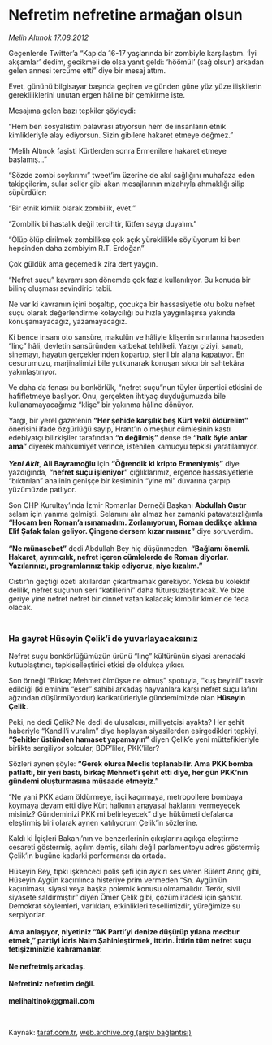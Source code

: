 # Nefretim nefretine armağan olsun

*Melih Altınok 17.08.2012*

<div class="yazi"><p>Geçenlerde Twitter’a “Kapıda 16-17 yaşlarında bir zombiyle karşılaştım. ‘İyi akşamlar’ dedim, gecikmeli de olsa yanıt geldi: ‘höömü!’ (sağ olsun) arkadan gelen annesi tercüme etti” diye bir mesaj attım.</p>
<p>Evet, gününü bilgisayar başında geçiren ve günden güne yüz yüze ilişkilerin gerekliliklerini unutan ergen hâline bir çemkirme işte.</p>
<p>Mesajıma gelen bazı tepkiler şöyleydi:</p>
<p>“Hem ben sosyalistim palavrası atıyorsun hem de insanların etnik kimlikleriyle alay ediyorsun. Sizin gibilere hakaret etmeye değmez.”</p>
<p>“Melih Altınok faşisti Kürtlerden sonra Ermenilere hakaret etmeye başlamış...”</p>
<p>“Sözde zombi soykırımı” tweet’im üzerine de akıl sağlığını muhafaza eden takipçilerim, sular seller gibi akan mesajlarının mizahıyla ahmaklığı silip süpürdüler: </p>
<p>“Bir etnik kimlik olarak zombilik, evet.”</p>
<p>“Zombilik bi hastalık değil tercihtir, lütfen saygı duyalım.” </p>
<p>“Ölüp ölüp dirilmek zombilikse çok açık yüreklilikle söylüyorum ki ben hepsinden daha zombiyim R.T. Erdoğan”</p>
<p>Çok güldük ama geçemedik zira dert yaygın.</p>
<p>“Nefret suçu” kavramı son dönemde çok fazla kullanılıyor. Bu konuda bir bilinç oluşması sevindirici tabii. </p>
<p>Ne var ki kavramın içini boşaltıp, çocukça bir hassasiyetle otu boku nefret suçu olarak değerlendirme kolaycılığı bu hızla yaygınlaşırsa yakında konuşamayacağız, yazamayacağız. </p>
<p>Ki bence insanı oto sansüre, makulün ve hâliyle klişenin sınırlarına hapseden “linç” hâli, devletin sansüründen katbekat tehlikeli. Yazıyı çiziyi, sanatı, sinemayı, hayatın gerçeklerinden kopartıp, steril bir alana kapatıyor. En cesurumuzu, marjinalimizi bile yutkunarak konuşan sıkıcı bir sahtekâra yakınlaştırıyor.</p>
<p>Ve daha da fenası bu bonkörlük, “nefret suçu”nun tüyler ürpertici etkisini de hafifletmeye başlıyor. Onu, gerçekten ihtiyaç duyduğumuzda bile kullanamayacağımız “klişe” bir yakınma hâline dönüyor.</p>
<p>Yargı, bir yerel gazetenin <b>“Her şehide karşılık beş Kürt vekil öldürelim”</b> önerisini ifade özgürlüğü sayıp, Hrant’ın o meşhur cümlesinin kastı edebiyatçı bilirkişiler tarafından <b>“o değilmiş”</b> dense de <b>“halk öyle anlar ama”</b> diyerek mahkûmiyet verince, istenilen kamuoyu tepkisi yaratılamıyor.<br/><br/><b><i>Yeni Akit</i></b>, <b>Ali Bayramoğlu</b> için <b>“Öğrendik ki kripto Ermeniymiş”</b> diye yazdığında, <b>“nefret suçu işleniyor” </b>çığlıklarımız, ergence hassasiyetlerle “bıktırılan” ahalinin genişçe bir kesiminin “yine mi” duvarına çarpıp yüzümüzde patlıyor.</p>
<p>Son CHP Kurultay’ında İzmir Romanlar Derneği Başkanı <b>Abdullah Cıstır</b> selam için yanıma gelmişti. Selamını alır almaz her zamanki patavatsızlığımla <b>“Hocam ben Roman’a ısınamadım. Zorlanıyorum, Roman dedikçe aklıma Elif Şafak falan geliyor. Çingene dersem kızar mısınız”</b> diye soruverdim.<br/><br/><b>“Ne münasebet”</b> dedi Abdullah Bey hiç düşünmeden. <b>“Bağlamı önemli. Hakaret, ayrımcılık, nefret içeren cümlelerde de Roman diyorlar. Yazılarınızı, programlarınız takip ediyoruz, niye kızalım.”</b></p>
<p>Cıstır’ın geçtiği özeti akıllardan çıkartmamak gerekiyor. Yoksa bu kolektif delilik, nefret suçunun seri “katillerini” daha fütursuzlaştıracak. Ve bize geriye yine nefret nefret bir cinnet vatan kalacak; kimbilir kimler de feda olacak.</p>
<h3><br/>Ha gayret Hüseyin Çelik’i de yuvarlayacaksınız</h3>
<p>Nefret suçu bonkörlüğümüzün ürünü “linç” kültürünün siyasi arenadaki kutuplaştırıcı, tepkiselleştirici etkisi de oldukça yıkıcı.</p>
<p>Son örneği “Birkaç Mehmet ölmüşse ne olmuş” spotuyla, “kuş beyinli” tasvir edildiği (ki eminim “eser” sahibi arkadaş hayvanlara karşı nefret suçu lafını ağzından düşürmüyordur) karikatürleriyle gündemimizde olan <b>Hüseyin Çelik</b>.</p>
<p>Peki, ne dedi Çelik? Ne dedi de ulusalcısı, milliyetçisi ayakta? Her şehit haberiyle “Kandil’i vuralım” diye hoplayan siyasilerden esirgedikleri tepkiyi, <b>“Şehitler üstünden hamaset yapamayın”</b> diyen Çelik’e yeni müttefikleriyle birlikte sergiliyor solcular, BDP’liler, PKK’liler?</p>
<p>Sözleri aynen şöyle: <b>“Gerek olursa Meclis toplanabilir. Ama PKK bomba patlattı, bir yeri bastı, birkaç Mehmet’i şehit etti diye, her gün PKK’nın gündemi oluşturmasına müsaade etmeyiz.”</b></p>
<p>“Ne yani PKK adam öldürmeye, işçi kaçırmaya, metropollere bombaya koymaya devam etti diye Kürt halkının anayasal haklarını vermeyecek misiniz? Gündeminizi PKK mi belirleyecek” diye hükümeti defalarca eleştirmiş biri olarak aynen katılıyorum Çelik’in sözlerine.</p>
<p>Kaldı ki İçişleri Bakanı’nın ve benzerlerinin çıkışlarını açıkça eleştirme cesareti göstermiş, açılım demiş, silahı değil parlamentoyu adres göstermiş Çelik’in bugüne kadarki performansı da ortada.</p>
<p>Hüseyin Bey, tıpkı işkenceci polis şefi için aykırı ses veren Bülent Arınç gibi, Hüseyin Aygün kaçırılınca histeriye prim vermeden “Sn. Aygün’ün kaçırılması, siyasi veya başka polemik konusu olmamalıdır. Terör, sivil siyasete saldırmıştır” diyen Ömer Çelik gibi, çözüm iradesi için şanstır. Demokrat söylemleri, varlıkları, etkinlikleri tesellimizdir, yüreğimize su serpiyorlar.<br/><br/><b>Ama anlaşıyor, niyetiniz “AK Parti’yi denize düşürüp yılana mecbur etmek,” partiyi İdris Naim Şahinleştirmek, ittirin. İttirin tüm nefret suçu fetişizminizle kahramanlar.<br/><br/></b><b>Ne nefretmiş arkadaş.<br/><br/></b><b>Nefretiniz nefretim değil.<br/><br/></b><b>melihaltinok@gmail.com</b></p>
<p><b> </b></p>
</div>

Kaynak: [taraf.com.tr](http://www.taraf.com.tr/melih-altinok/makale-nefretim-nefretine-armagan-olsun.htm), [web.archive.org (arşiv bağlantısı)](http://web.archive.org/web/20131115060622/http://www.taraf.com.tr/melih-altinok/makale-nefretim-nefretine-armagan-olsun.htm)
